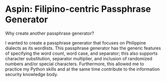 # Aspin: Filipino-centric Passphrase Generator
Why create another passphrase generator? 

I wanted to create a passphrase generator that focuses on Philippine dialects as its wordlists. This passphrase generator has the generic features of specifying the word count, word case, and separator; this also supports character substitution, separator multiplier, and inclusion of randomized numbers and/or special characters.
Furthermore, this allowed me to practice my Python skills and at the same time contribute to the information security knowledge body.
